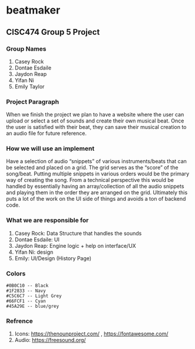 # beatmaker
CISC474 Group 5 Project
---
### Group Names 
1. Casey Rock
2. Dontae Esdaile
3. Jaydon Reap
4. Yifan Ni
5. Emily Taylor

### Project Paragraph
When we finish the project we plan to have a website where the user can upload or select a set of sounds and create their own musical beat. Once the user is satisfied with their beat, they can save their musical creation to an audio file for future reference. 
 
### How we will use an implement
Have a selection of audio “snippets” of various instruments/beats that can be selected and placed on a grid. The grid serves as the “score” of the song/beat. Putting multiple snippets in various orders would be the primary way of creating the song. From a technical perspective this would be handled by essentially having an array/collection of all the audio snippets and playing them in the order they are arranged on the grid. Ultimately this puts a lot of the work on the UI side of things and avoids a ton of backend code.
 
### What we are responsible for
1. Casey Rock: Data Structure that handles the sounds 
2. Dontae Esdaile: UI 
3. Jaydon Reap: Engine logic + help on interface/UX
4. Yifan Ni: design
5. Emily: UI/Design (History Page)






### Colors 
```
#0B0C10 -- Black
#1F2833 -- Navy
#C5C6C7 -- Light Grey
#66FCF1 -- Cyan
#45A29E -- blue/grey
```


### Refrence 

1. Icons: https://thenounproject.com/ , https://fontawesome.com/
2. Audio: https://freesound.org/